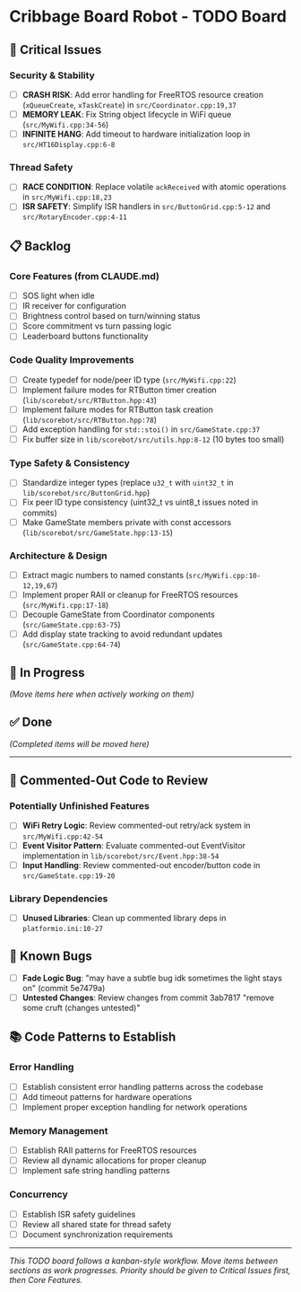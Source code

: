 # Cribbage Board Robot - TODO Board

## 🚨 Critical Issues

### Security & Stability
- [ ] **CRASH RISK**: Add error handling for FreeRTOS resource creation (`xQueueCreate`, `xTaskCreate`) in `src/Coordinator.cpp:19,37`
- [ ] **MEMORY LEAK**: Fix String object lifecycle in WiFi queue (`src/MyWifi.cpp:34-56`)
- [ ] **INFINITE HANG**: Add timeout to hardware initialization loop in `src/HT16Display.cpp:6-8`

### Thread Safety
- [ ] **RACE CONDITION**: Replace volatile `ackReceived` with atomic operations in `src/MyWifi.cpp:18,23`
- [ ] **ISR SAFETY**: Simplify ISR handlers in `src/ButtonGrid.cpp:5-12` and `src/RotaryEncoder.cpp:4-11`

## 📋 Backlog

### Core Features (from CLAUDE.md)
- [ ] SOS light when idle
- [ ] IR receiver for configuration  
- [ ] Brightness control based on turn/winning status
- [ ] Score commitment vs turn passing logic
- [ ] Leaderboard buttons functionality

### Code Quality Improvements
- [ ] Create typedef for node/peer ID type (`src/MyWifi.cpp:22`)
- [ ] Implement failure modes for RTButton timer creation (`lib/scorebot/src/RTButton.hpp:43`)
- [ ] Implement failure modes for RTButton task creation (`lib/scorebot/src/RTButton.hpp:78`)
- [ ] Add exception handling for `std::stoi()` in `src/GameState.cpp:37`
- [ ] Fix buffer size in `lib/scorebot/src/utils.hpp:8-12` (10 bytes too small)

### Type Safety & Consistency
- [ ] Standardize integer types (replace `u32_t` with `uint32_t` in `lib/scorebot/src/ButtonGrid.hpp`)
- [ ] Fix peer ID type consistency (uint32_t vs uint8_t issues noted in commits)
- [ ] Make GameState members private with const accessors (`lib/scorebot/src/GameState.hpp:13-15`)

### Architecture & Design
- [ ] Extract magic numbers to named constants (`src/MyWifi.cpp:10-12,19,67`)
- [ ] Implement proper RAII or cleanup for FreeRTOS resources (`src/MyWifi.cpp:17-18`)
- [ ] Decouple GameState from Coordinator components (`src/GameState.cpp:63-75`)
- [ ] Add display state tracking to avoid redundant updates (`src/GameState.cpp:64-74`)

## 🔄 In Progress

*(Move items here when actively working on them)*

## ✅ Done

*(Completed items will be moved here)*

---

## 🧹 Commented-Out Code to Review

### Potentially Unfinished Features
- [ ] **WiFi Retry Logic**: Review commented-out retry/ack system in `src/MyWifi.cpp:42-54`
- [ ] **Event Visitor Pattern**: Evaluate commented-out EventVisitor implementation in `lib/scorebot/src/Event.hpp:38-54`
- [ ] **Input Handling**: Review commented-out encoder/button code in `src/GameState.cpp:19-20`

### Library Dependencies
- [ ] **Unused Libraries**: Clean up commented library deps in `platformio.ini:10-27`

## 🐛 Known Bugs

- [ ] **Fade Logic Bug**: "may have a subtle bug idk sometimes the light stays on" (commit 5e7479a)
- [ ] **Untested Changes**: Review changes from commit 3ab7817 "remove some cruft (changes untested)"

## 📚 Code Patterns to Establish

### Error Handling
- [ ] Establish consistent error handling patterns across the codebase
- [ ] Add timeout patterns for hardware operations
- [ ] Implement proper exception handling for network operations

### Memory Management  
- [ ] Establish RAII patterns for FreeRTOS resources
- [ ] Review all dynamic allocations for proper cleanup
- [ ] Implement safe string handling patterns

### Concurrency
- [ ] Establish ISR safety guidelines
- [ ] Review all shared state for thread safety
- [ ] Document synchronization requirements

---

*This TODO board follows a kanban-style workflow. Move items between sections as work progresses. Priority should be given to Critical Issues first, then Core Features.*